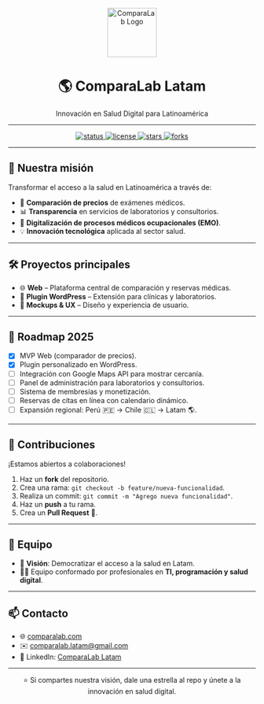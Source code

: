 <!-- Banner principal -->
<p align="center">
  <img src="[https://drive.google.com/file/d/1-_tDPiYFk3Hcy62STQLfsM1-Xs3o3eTi/view?usp=sharing](https://drive.google.com/file/d/1-_tDPiYFk3Hcy62STQLfsM1-Xs3o3eTi/view?usp=sharing)" alt="ComparaLab Logo" width="100" />
</p>

<h1 align="center">🌎 ComparaLab Latam</h1>
<p align="center">Innovación en Salud Digital para Latinoamérica</p>

---

<p align="center">
  <!-- Badges -->
  <a href="https://github.com/ComparaLab-Latam">
    <img src="https://img.shields.io/badge/status-active-success" alt="status"/>
  </a>
  <a href="LICENSE">
    <img src="https://img.shields.io/badge/license-MIT-blue" alt="license"/>
  </a>
  <a href="https://github.com/ComparaLab-Latam">
    <img src="https://img.shields.io/github/stars/ComparaLab-Latam?style=social" alt="stars"/>
  </a>
  <a href="https://github.com/ComparaLab-Latam">
    <img src="https://img.shields.io/github/forks/ComparaLab-Latam?style=social" alt="forks"/>
  </a>
</p>

---

## 🚀 Nuestra misión
Transformar el acceso a la salud en Latinoamérica a través de:
- 🔎 **Comparación de precios** de exámenes médicos.  
- 📊 **Transparencia** en servicios de laboratorios y consultorios.  
- 🏥 **Digitalización de procesos médicos ocupacionales (EMO)**.  
- 💡 **Innovación tecnológica** aplicada al sector salud.  

---

## 🛠️ Proyectos principales
- 🌐 **Web** – Plataforma central de comparación y reservas médicas.  
- 🔌 **Plugin WordPress** – Extensión para clínicas y laboratorios.  
- 🎨 **Mockups & UX** – Diseño y experiencia de usuario.  

---

## 📅 Roadmap 2025
- [x] MVP Web (comparador de precios).  
- [x] Plugin personalizado en WordPress.  
- [ ] Integración con Google Maps API para mostrar cercanía.  
- [ ] Panel de administración para laboratorios y consultorios.  
- [ ] Sistema de membresías y monetización.  
- [ ] Reservas de citas en línea con calendario dinámico.  
- [ ] Expansión regional: Perú 🇵🇪 → Chile 🇨🇱 → Latam 🌎.  

---

## 🤝 Contribuciones
¡Estamos abiertos a colaboraciones!  
1. Haz un **fork** del repositorio.  
2. Crea una rama: `git checkout -b feature/nueva-funcionalidad`.  
3. Realiza un commit: `git commit -m "Agrego nueva funcionalidad"`.  
4. Haz un **push** a tu rama.  
5. Crea un **Pull Request** 🚀.  

---

## 👥 Equipo
- 🌟 **Visión**: Democratizar el acceso a la salud en Latam.  
- 👨‍💻 Equipo conformado por profesionales en **TI, programación y salud digital**.  

---

## 📫 Contacto
- 🌐 [comparalab.com](http://comparalab.com)  
- ✉️ comparalab.latam@gmail.com  
- 💼 LinkedIn: [ComparaLab Latam](https://linkedin.com/)  

---

<p align="center">⭐ Si compartes nuestra visión, dale una estrella al repo y únete a la innovación en salud digital.</p>
